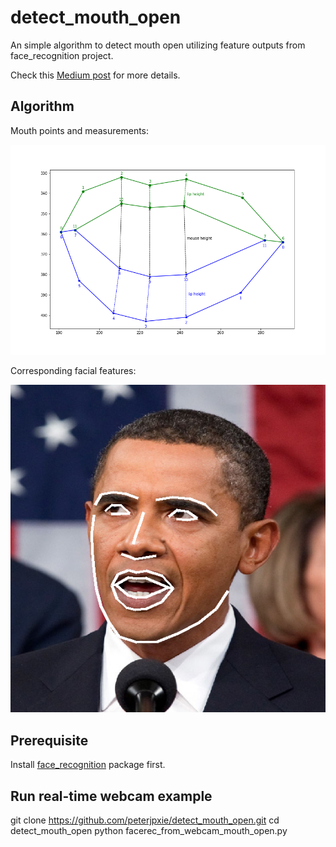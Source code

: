 # detect_mouth_open
An simple algorithm to detect mouth open utilizing feature outputs from face_recognition project.

Check this [Medium post](https://towardsdatascience.com/build-face-recognition-as-a-rest-api-4c893a16446e?source=friends_link&sk=5b89a9cbfc997aee59743c504c3bf068) for more details.

## Algorithm
Mouth points and measurements:

![Algorithm](algorithm_figures/mouth_open_algorithm.png)

Corresponding facial features:

![facial features](algorithm_figures/facial_features.png)



## Prerequisite
Install [face_recognition](https://github.com/ageitgey/face_recognition.git) package first.

## Run real-time webcam example
git clone https://github.com/peterjpxie/detect_mouth_open.git
cd detect_mouth_open
python facerec_from_webcam_mouth_open.py
